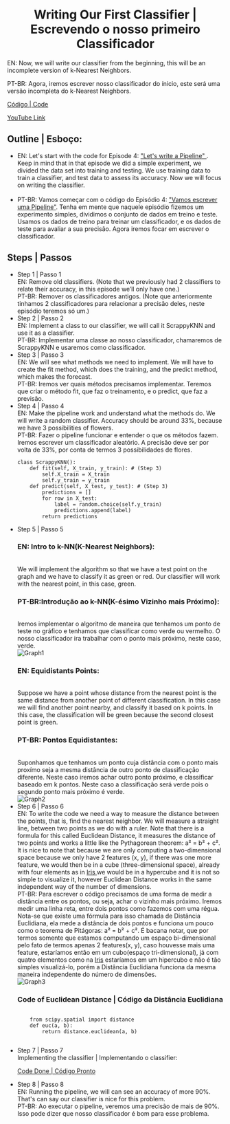<h1 align="center">Writing Our First Classifier | Escrevendo o nosso primeiro Classificador</h1>
<p>EN: Now, we will write our classifier from the beginning, this will be an incomplete version of k-Nearest Neighbors.</p>
<p>PT-BR: Agora, iremos escrever nosso classificador do ínicio, este será uma versão incompleta do k-Nearest Neighbors.</p>
<p><a target="_blank" href="./video_05.py">Código | Code</a></p>
<p><a target="_blank" href="https://www.youtube.com/watch?v=AoeEHqVSNOw">YouTube Link</a></p>

<h2>Outline | Esboço:</h2>
<ul>
    <li>EN: Let's start with the code for Episode 4: <a href="../video_04/video_04.py"> "Let's write a Pipeline" </a>. Keep in mind that in that episode we did a simple experiment, we divided the data set into training and testing. We use training data to train a classifier, and test data to assess its accuracy. Now we will focus on writing the classifier.</li><br>
    <li>PT-BR: Vamos começar com o código do Episódio 4: <a href="../video_04/video_04.py">"Vamos escrever uma Pipeline"</a>. Tenha em mente que naquele episódio fizemos um experimento simples, dividimos o conjunto de dados em treino e teste. Usamos os dados de treino para treinar um classificador, e os dados de teste para avaliar a sua precisão. Agora iremos focar em escrever o classificador.</li>
</ul>

<h2>Steps | Passos</h2>
<ul>
    <li>Step 1 | Passo 1<br>
    EN: Remove old classifiers. (Note that we previously had 2 classifiers to relate their accuracy, in this episode we’ll only have one.)<br>
    PT-BR: Remover os classificadores antigos. (Note que anteriormente tinhamos 2 classificadores para relacionar a precisão deles, neste episódio teremos só um.)</li>
    <li>Step 2 | Passo 2<br>
    EN: Implement a class to our classifier, we will call it ScrappyKNN and use it as a classifier.<br>
    PT-BR: Implementar uma classe ao nosso classificador, chamaremos de ScrappyKNN e usaremos como classificador.</li>
    <li>Step 3 | Passo 3<br>
    EN: We will see what methods we need to implement. We will have to create the fit method, which does the training, and the predict method, which makes the forecast.<br>
    PT-BR: Iremos ver quais métodos precisamos implementar. Teremos que criar o método fit, que faz o treinamento, e o predict, que faz a previsão.</li>
    <li>Step 4 | Passo 4<br>
    EN: Make the pipeline work and understand what the methods do. We will write a random classifier. Accuracy should be around 33%, because we have 3 possibilities of flowers.<br>
    PT-BR: Fazer o pipeline funcionar e entender o que os métodos fazem. Iremos escrever um classificador aleatório. A precisão deve ser por volta de 33%, por conta de termos 3 possibilidades de flores.<br>
    <pre><code>class ScrappyKNN():
    def fit(self, X_train, y_train): # (Step 3)
        self.X_train = X_train
        self.y_train = y_train
    def predict(self, X_test, y_test): # (Step 3)
        predictions = []
        for row in X_test:
            label = random.choice(self.y_train)
            predictions.append(label)
        return predictions</code></pre></li>
    <li>Step 5 | Passo 5<br>
    <h3>EN: Intro to k-NN(K-Nearest Neighbors):</h3><br>
    We will implement the algorithm so that we have a test point on the graph and we have to classify it as green or red. Our classifier will work with the nearest point, in this case, green.<br>
    <h3>PT-BR:Introdução ao k-NN(K-ésimo Vizinho mais Próximo):</h3><br>
    Iremos implementar o algoritmo de maneira que tenhamos um ponto de teste no gráfico e tenhamos que classificar como verde ou vermelho. O nosso classificador ira trabalhar com o ponto mais próximo, neste caso, verde.<br>
    <img src="./graph1.PNG" alt="Graph1"><br>
    <h3>EN: Equidistants Points: </h3><br>
    Suppose we have a point whose distance from the nearest point is the same distance from another point of different classification. In this case we will find another point nearby, and classify it based on k points. In this case, the classification will be green because the second closest point is green. <br>
    <h3>PT-BR: Pontos Equidistantes:</h3><br>
    Suponhamos que tenhamos um ponto cuja distância com o ponto mais proxímo seja a mesma distância de outro ponto de classificação diferente. Neste caso iremos achar outro ponto próximo, e classificar baseado em k pontos. Neste caso a classificação será verde pois o segundo ponto mais próximo é verde.<br>
    <img src="./graph2.PNG" alt="Graph2">
    </li>
    <li>Step 6 | Passo 6<br>
    EN: To write the code we need a way to measure the distance between the points, that is, find the nearest neighbor. We will measure a straight line, between two points as we do with a ruler. Note that there is a formula for this called Euclidean Distance, it measures the distance of two points and works a little like the Pythagorean theorem: a² = b² + c². It is nice to note that because we are only computing a two-dimensional space because we only have 2 features (x, y), if there was one more feature, we would then be in a cube (three-dimensional space), already with four elements as in <a href="https://en.wikipedia.org/wiki/Iris_flower_data_set"> Iris </a> we would be in a hypercube and it is not so simple to visualize it, however Euclidean Distance works in the same independent way of the number of dimensions.<br>
    PT-BR: Para escrever o código precisamos de uma forma de medir a distância entre os pontos, ou seja, achar o vizinho mais próximo. Iremos medir uma linha reta, entre dois pontos como fazemos com uma régua. Nota-se que existe uma fórmula para isso chamada de Distância Euclidiana, ela mede a distância de dois pontos e funciona um pouco como o teorema de Pitágoras: a² = b² + c². É bacana notar, que por termos somente que estamos computando um espaço bi-dimensional pelo fato de termos apenas 2 features(x, y), caso houvesse mais uma feature, estaríamos então em um cubo(espaço tri-dimensional), já com quatro elementos como na <a href="https://en.wikipedia.org/wiki/Iris_flower_data_set">Iris</a> estaríamos em um hipercubo e não é tão simples visualizá-lo, porém a Distância Euclidiana funciona da mesma maneira independente do número de dimensões. <br>
    <img src="./graph3.PNG" alt="Graph3">
    <h3>Code of Euclidean Distance | Código da Distância Euclidiana</h3>
    <pre><code>
    from scipy.spatial import distance 
    def euc(a, b):
        return distance.euclidean(a, b)
    </pre></code>
    </li>
    <li>Step 7 | Passo 7<br>
    Implementing the classifier | Implementando o classifier:<br>
    <p><a target="_blank" href="./video_05.py"> Code Done | Código Pronto</a></p>
    </li>
    <li>Step 8 | Passo 8<br>
    EN: Running the pipeline, we will can see an accuracy of more 90%. That's can say our classifier is nice for this problem.<br>
    PT-BR: Ao executar o pipeline, veremos uma precisão de mais de 90%. Isso pode dizer que nosso classificador é bom para esse problema.</li>
</ul>
